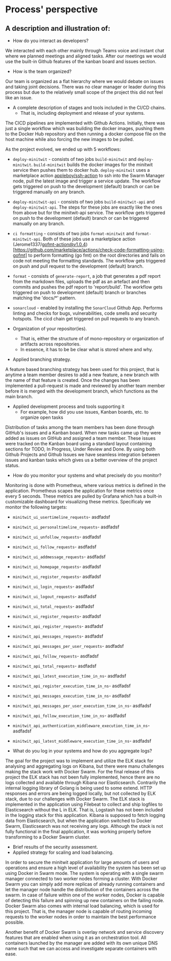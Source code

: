 # Process' perspective

## A description and illustration of:


- How do you interact as developers?

We interacted with each other mainly through Teams voice and instant chat where we planned meetings and aligned tasks. After our meetings we would use the built-in Github features of the kanban board and issues section.

- How is the team organized?

Our team is organized as a flat hierarchy where we would debate on issues and taking joint decisions. There was no clear manager or leader during this process but due to the relatively small scope of the project this did not feel like an issue.

- A complete description of stages and tools included in the CI/CD chains.
  -  That is, including deployment and release of your systems.

The CICD pipelines are implemented with Github Actions. Initially, there was just a single workflow which was building the docker images, pushing them to the Docker Hub repository and then running a docker compose file on the host machine while also forcing the new images to be pulled.

As the project evolved, we ended up with 5 workflows:

- `deploy-minitwit` - consists of two jobs `build-minitwit` and `deploy-minitwit`. `build-minitwit` builds the docker images for the minitwit service then pushes them to docker hub. `deploy-minitwit` uses a marketplace action [appleboy/ssh-action](https://github.com/marketplace/actions/ssh-remote-commands) to ssh into the Swarm Manager node, pull the latest image and trigger a service update. The workflow gets triggered on push to the development (default) branch or can be triggered manually on any branch.
- `deploy-minitwit-api` - consists of two jobs `build-minitwit-api` and `deploy-minitwit-api`. The steps for these jobs are exactly like the ones from above but for the minitwit-api service. The workflow gets triggered on push to the development (default) branch or can be triggered manually on any branch.
- `ci formatting` - consists of two jobs `format-minitwit` and `format-minitwit-api`. Both of these jobs use a marketplace action (Jerome1337/gofmt-action@v1.0.4)[https://github.com/marketplace/actions/check-code-formatting-using-gofmt] to perform formatting (go fmt) on the root directories and fails on code not meeting the formatting standards. The workflow gets triggered on push and pull request to the development (default) branch.
- `format` - consists of `generate-report`, a job that generates a pdf report from the markdown files, uploads the pdf as an artefact and then commits and pushes the pdf report to 'report/build'. The workflow gets triggered on push to development (default) branch or branches matching the 'docs/*' pattern.
- `sonarcloud` - enabled by installing the `SonarCloud` Github App. Performs linting and checks for bugs, vulnerabilities, code smells and security hotspots. The cicd chain get triggered on pull requests to any branch.

- Organization of your repositor(ies).
  - That is, either the structure of of mono-repository or organization of artifacts across repositories.
  - In essence, it has to be be clear what is stored where and why.
- Applied branching strategy.

A feature based branching strategy has been used for this project, that is anytime a team member desires to add a new feature, a new branch with the name of that feature is created. Once the changes has been implemented a pull-request is made and reviewed by another team member before it is merged with the development branch, which functions as the main branch. 

- Applied development process and tools supporting it
  - For example, how did you use issues, Kanban boards, etc. to organize open tasks

Distribution of tasks among the team members has been done through GitHub's issues and a Kanban board. When new tasks came up they were added as issues on GitHub and assigned a team member. These issues were tracked on the Kanban board using a standard layout containing sections for TODO, In Progress, Under Review and Done. By using both Github Projects and Github Issues we have seamless integration between issues and kanban tasks which gives us a better overview of the project status.

- How do you monitor your systems and what precisely do you monitor?

Monitoring is done with Prometheus, where various metrics is defined in the application. Prometheus scapes the application for these metrics once every 5 seconds. These metrics are pulled by Grafana which has a built-in customizable dashboard for visualizing these metrics. Specificaly we monitor the following targets:
 - `minitwit_ui_usertimeline_requests`- asdfadsf
 - `minitwit_ui_personaltimeline_requests`- asdfadsf
 - `minitwit_ui_unfollow_requests`- asdfadsf
 - `minitwit_ui_follow_requests`- asdfadsf
 - `minitwit_ui_addmessage_requests`- asdfadsf
 - `minitwit_ui_homepage_requests`- asdfadsf
 - `minitwit_ui_register_requests`- asdfadsf
 - `minitwit_ui_login_requests`- asdfadsf
 - `minitwit_ui_logout_requests`- asdfadsf
 - `minitwit_ui_total_requests`- asdfadsf
 - `minitwit_ui_register_requests`- asdfadsf
 - `minitwit_api_register_requests`- asdfadsf
 - `minitwit_api_messages_requests`- asdfadsf
 - `minitwit_api_messages_per_user_requests`- asdfadsf
 - `minitwit_api_follow_requests`- asdfadsf
 - `minitwit_api_total_requests`- asdfadsf
 - `minitwit_api_latest_execution_time_in_ns`- asdfadsf
 - `minitwit_api_register_execution_time_in_ns`- asdfadsf
 - `minitwit_api_messages_execution_time_in_ns`- asdfadsf
 - `minitwit_api_messages_per_user_execution_time_in_ns`- asdfadsf
 - `minitwit_api_follow_execution_time_in_ns`- asdfadsf
 - `minitwit_api_authentication_middleware_execution_time_in_ns`- asdfadsf
 - `minitwit_api_latest_middleware_execution_time_in_ns`- asdfadsf

- What do you log in your systems and how do you aggregate logs?

The goal for the project was to implement and utilize the ELK stack for analysing and aggregating logs on Kibana, but there were manu challenges making the stack work with Docker Swarm. For the final release of this project the ELK stack has not been fully implemented, hence there are no logs collected and available through Kibana nor Elasticsearch. Contrarily the internal logging library of Golang is being used to some extend. HTTP responses and errors are being logged locally, but not collected by ELK stack, due to our challenges with Docker Swarm. The ELK stack is implemented in the application using Filebeat to collect and ship logfiles to Elasticsearch without the L in ELK. That is, Logstash has not been included in the logging stack for this application. Kibana is supposed to fetch logging data from Elasticsearch, but when the application switched to Docker Swarm, Elasticsearch was not receiving any logs. Although the stack is not fully functional in the final application, it was working properly before transforming to a Docker Swarm cluster.

- Brief results of the security assessment.
- Applied strategy for scaling and load balancing.

In order to secure the minitwit application for large amounts of users and operations and ensure a high level of availability the system has been set up using Docker in Swarm mode. The system is operating with a single swarm manager connected to two worker nodes forming a cluster. With Docker Swarm you can simply add more replicas of already running containers and let the manager node handle the distribution of the containers across the swarm. In case of failure within one of the worker nodes, Docker is capable of detecting this failure and spinning up new containers on the failing node. Docker Swarm also comes with internal load balancing, which is used for this project. That is, the manager node is capable of routing incoming requests to the worker nodes in order to maintain the best performance possible. 

Another benefit of Docker Swarm is overlay network and service discovery features that are enabled when using it as an orchestration tool. All containers launched by the manager are added with its own unique DNS name such that we can access and investigate separate containers with ease.
